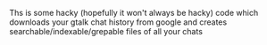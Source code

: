 
Ths is some hacky (hopefully it won't always be hacky) code which downloads
your gtalk chat history from google and creates searchable/indexable/grepable
files of all your chats



